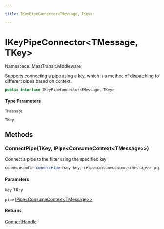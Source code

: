 ```yaml
---

title: IKeyPipeConnector<TMessage, TKey>

---
```


# IKeyPipeConnector\<TMessage, TKey\>

Namespace: MassTransit.Middleware

Supports connecting a pipe using a key, which is a method of dispatching to different pipes
 based on context.

```csharp
public interface IKeyPipeConnector<TMessage, TKey>
```

#### Type Parameters

`TMessage`<br/>

`TKey`<br/>

## Methods

### **ConnectPipe(TKey, IPipe\<ConsumeContext\<TMessage\>\>)**

Connect a pipe to the filter using the specified key

```csharp
ConnectHandle ConnectPipe(TKey key, IPipe<ConsumeContext<TMessage>> pipe)
```

#### Parameters

`key` TKey<br/>

`pipe` [IPipe\<ConsumeContext\<TMessage\>\>](../../masstransit-abstractions/masstransit/ipipe-1)<br/>

#### Returns

[ConnectHandle](../../masstransit-abstractions/masstransit/connecthandle)<br/>
